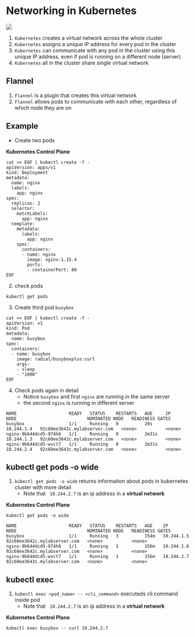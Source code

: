 # Networking in Kubernetes

<img src="https://user-images.githubusercontent.com/6856382/221389626-139bd225-9fcc-4ad5-8a44-efc0218ad442.png" />

1. `Kubernetes` creates a virtual network across the whole cluster
2. `Kubernetes` assigns a unique IP address for every pod in the cluster
3. `Kubernetes` can communicate with any pod in the cluster using this unique IP address, even if pod is running on a different node (server)
3. `Kubernetes` all in the cluster share single virtual network


## Flannel

1. `Flannel` is a plugin that creates this virtual network
2. `Flannel` allows pods to communicate with each other, regardless of which node they are on


## Example

- Create two pods

**Kubernetes Control Plane**
```
cat << EOF | kubectl create -f -
apiVersion: apps/v1
kind: Deployment
metadata:
  name: nginx
  labels:
    app: nginx
spec:
  replicas: 2
  selector:
    matchLabels:
      app: nginx
  template:
    metadata:
      labels:
        app: nginx
    spec:
      containers:
      - name: nginx
        image: nginx:1.15.4
        ports:
        - containerPort: 80
EOF
```

2. check pods

```
kubectl get pods
```

3. Create third pod `busybox`

```
cat << EOF | kubectl create -f -
apiVersion: v1
kind: Pod
metadata:
  name: busybox
spec:
  containers:
  - name: busybox
    image: radial/busyboxplus:curl
    args:
    - sleep
    - "1000"
EOF
```

4. Check pods again in detail
    - Notice `busybox` and first `nginx` are running in the same server
    - the second `nginx` is running in different server

```
NAME                    READY   STATUS    RESTARTS   AGE     IP           NODE                           NOMINATED NODE   READINESS GATES
busybox                 1/1     Running   0          20s     10.244.1.4   92c60ee3642c.mylabserver.com   <none>           <none>
nginx-9b644dcd5-974h6   1/1     Running   0          2m31s   10.244.1.3   92c60ee3642c.mylabserver.com   <none>           <none>
nginx-9b644dcd5-wvct7   1/1     Running   0          2m31s   10.244.2.4   92c60ee3643c.mylabserver.com   <none>           <none>
```

## kubectl get pods -o wide
1. `kubectl get pods -o wide` returns information about pods in kubernetes cluster with more detail
    - Note that ` 10.244.2.7` is an ip address in a **virtual network**

**Kubernetes Control Plane**
```
kubectl get pods -o wide
```

```
NAME                    READY   STATUS    RESTARTS   AGE    IP           NODE                           NOMINATED NODE   READINESS GATES
busybox                 1/1     Running   3          154m   10.244.1.5   92c60ee3642c.mylabserver.com   <none>           <none>
nginx-9b644dcd5-974h6   1/1     Running   1          156m   10.244.1.6   92c60ee3642c.mylabserver.com   <none>           <none>
nginx-9b644dcd5-wvct7   1/1     Running   1          156m   10.244.2.7   92c60ee3643c.mylabserver.com   <none>           <none>
```


## kubectl exec 
1. `kubectl exec <pod_name> -- <cli_command>` executeds cli command inside pod
    - Note that ` 10.244.2.7` is an ip address in a **virtual network**

**Kubernetes Control Plane**
```
kubectl exec busybox -- curl 10.244.2.7
```

#